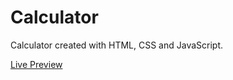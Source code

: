 # Calculator

Calculator created with HTML, CSS and JavaScript.

[Live Preview](https://thomasmdevelopment.github.io/calculator/)